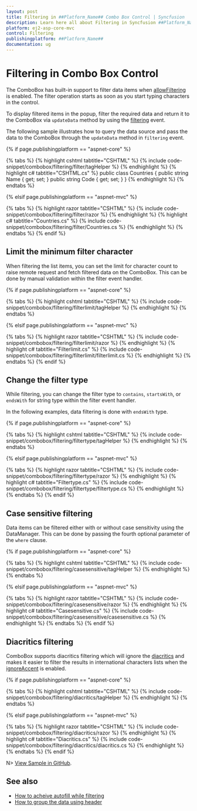 ```yaml
---
layout: post
title: Filtering in ##Platform_Name## Combo Box Control | Syncfusion
description: Learn here all about Filtering in Syncfusion ##Platform_Name## Combo Box Control of Syncfusion Essential JS 2 and more.
platform: ej2-asp-core-mvc
control: Filtering
publishingplatform: ##Platform_Name##
documentation: ug
---
```



# Filtering in Combo Box Control

The ComboBox has built-in support to filter data items when [allowFiltering](https://help.syncfusion.com/cr/aspnetcore-js2/Syncfusion.EJ2.DropDowns.ComboBox.html#Syncfusion_EJ2_DropDowns_ComboBox_AllowFiltering) is enabled. The filter operation starts as soon as you start typing characters in the control.

To display filtered items in the popup, filter the required data and return it to the ComboBox via `updateData` method by using the [filtering](https://help.syncfusion.com/cr/aspnetcore-js2/Syncfusion.EJ2.DropDowns.ComboBox.html#Syncfusion_EJ2_DropDowns_ComboBox_Filtering) event.

The following sample illustrates how to query the data source and pass the data to the ComboBox through the `updateData` method in `filtering` event.

{% if page.publishingplatform == "aspnet-core" %}

{% tabs %}
{% highlight cshtml tabtitle="CSHTML" %}
{% include code-snippet/combobox/filtering/filter/tagHelper %}
{% endhighlight %}
{% highlight c# tabtitle="CSHTML.cs" %}
public class Countries
{
    public string Name { get; set; }
    public string Code { get; set; }
}
{% endhighlight %}
{% endtabs %}

{% elsif page.publishingplatform == "aspnet-mvc" %}

{% tabs %}
{% highlight razor tabtitle="CSHTML" %}
{% include code-snippet/combobox/filtering/filter/razor %}
{% endhighlight %}
{% highlight c# tabtitle="Countries.cs" %}
{% include code-snippet/combobox/filtering/filter/Countries.cs %}
{% endhighlight %}
{% endtabs %}
{% endif %}



## Limit the minimum filter character

When filtering the list items, you can set the limit for character count to raise remote request and fetch filtered data on the ComboBox. This can be done by manual validation within the filter event handler.

{% if page.publishingplatform == "aspnet-core" %}

{% tabs %}
{% highlight cshtml tabtitle="CSHTML" %}
{% include code-snippet/combobox/filtering/filterlimit/tagHelper %}
{% endhighlight %}
{% endtabs %}

{% elsif page.publishingplatform == "aspnet-mvc" %}

{% tabs %}
{% highlight razor tabtitle="CSHTML" %}
{% include code-snippet/combobox/filtering/filterlimit/razor %}
{% endhighlight %}
{% highlight c# tabtitle="Filterlimit.cs" %}
{% include code-snippet/combobox/filtering/filterlimit/filterlimit.cs %}
{% endhighlight %}
{% endtabs %}
{% endif %}



## Change the filter type

While filtering, you can change the filter type to `contains`, `startsWith`, or `endsWith` for string type within the filter event handler.

In the following examples, data filtering is done with `endsWith` type.

{% if page.publishingplatform == "aspnet-core" %}

{% tabs %}
{% highlight cshtml tabtitle="CSHTML" %}
{% include code-snippet/combobox/filtering/filtertype/tagHelper %}
{% endhighlight %}
{% endtabs %}

{% elsif page.publishingplatform == "aspnet-mvc" %}

{% tabs %}
{% highlight razor tabtitle="CSHTML" %}
{% include code-snippet/combobox/filtering/filtertype/razor %}
{% endhighlight %}
{% highlight c# tabtitle="Filtertype.cs" %}
{% include code-snippet/combobox/filtering/filtertype/filtertype.cs %}
{% endhighlight %}
{% endtabs %}
{% endif %}



## Case sensitive filtering

Data items can be filtered either with or without case sensitivity using the DataManager. This can be done by passing the fourth optional parameter of the `where` clause.

{% if page.publishingplatform == "aspnet-core" %}

{% tabs %}
{% highlight cshtml tabtitle="CSHTML" %}
{% include code-snippet/combobox/filtering/casesensitive/tagHelper %}
{% endhighlight %}
{% endtabs %}

{% elsif page.publishingplatform == "aspnet-mvc" %}

{% tabs %}
{% highlight razor tabtitle="CSHTML" %}
{% include code-snippet/combobox/filtering/casesensitive/razor %}
{% endhighlight %}
{% highlight c# tabtitle="Casesensitive.cs" %}
{% include code-snippet/combobox/filtering/casesensitive/casesensitive.cs %}
{% endhighlight %}
{% endtabs %}
{% endif %}



## Diacritics filtering

ComboBox supports diacritics filtering which will ignore the [diacritics](https://en.wikipedia.org/wiki/Diacritic) and makes it easier to filter the results in international characters lists when the [ignoreAccent](https://help.syncfusion.com/cr/aspnetcore-js2/Syncfusion.EJ2.DropDowns.ComboBox.html#Syncfusion_EJ2_DropDowns_ComboBox_IgnoreAccent) is enabled.

{% if page.publishingplatform == "aspnet-core" %}

{% tabs %}
{% highlight cshtml tabtitle="CSHTML" %}
{% include code-snippet/combobox/filtering/diacritics/tagHelper %}
{% endhighlight %}
{% endtabs %}

{% elsif page.publishingplatform == "aspnet-mvc" %}

{% tabs %}
{% highlight razor tabtitle="CSHTML" %}
{% include code-snippet/combobox/filtering/diacritics/razor %}
{% endhighlight %}
{% highlight c# tabtitle="Diacritics.cs" %}
{% include code-snippet/combobox/filtering/diacritics/diacritics.cs %}
{% endhighlight %}
{% endtabs %}
{% endif %}

N> [View Sample in GitHub](https://github.com/SyncfusionExamples/ASP-NET-Core-UG-Examples/tree/main/ComboBox/FilteringUGSample).

## See also

* [How to acheive autofill while filtering](./how-to/autofill)
* [How to group the data using header](https://ej2.syncfusion.com/aspnetcore/documentation/combo-box/grouping)
